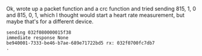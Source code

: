 Ok, wrote up a packet function and a crc function and tried sending 815, 1, 0 and 815, 0, 1, which I thought would start a heart rate measurement, but maybe that's for a different device.

```
sending 032f080000015f38
immediate response None
be940001-7333-be46-b7ae-689e71722bd5 rx: 032f0700fc7db7
.
```

